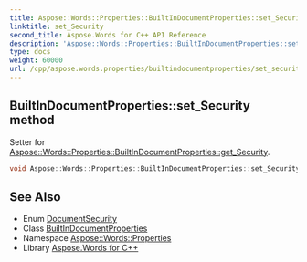 ```yaml
---
title: Aspose::Words::Properties::BuiltInDocumentProperties::set_Security method
linktitle: set_Security
second_title: Aspose.Words for C++ API Reference
description: 'Aspose::Words::Properties::BuiltInDocumentProperties::set_Security method. Setter for Aspose::Words::Properties::BuiltInDocumentProperties::get_Security in C++.'
type: docs
weight: 60000
url: /cpp/aspose.words.properties/builtindocumentproperties/set_security/
---
```

## BuiltInDocumentProperties::set_Security method


Setter for [Aspose::Words::Properties::BuiltInDocumentProperties::get_Security](../get_security/).

```cpp
void Aspose::Words::Properties::BuiltInDocumentProperties::set_Security(Aspose::Words::Properties::DocumentSecurity value)
```

## See Also

* Enum [DocumentSecurity](../../documentsecurity/)
* Class [BuiltInDocumentProperties](../)
* Namespace [Aspose::Words::Properties](../../)
* Library [Aspose.Words for C++](../../../)
